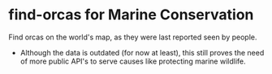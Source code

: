 # find-orcas for Marine Conservation
Find orcas on the world's map, as they were last reported seen by people.
- Although the data is outdated (for now at least), this still proves the need of more public API's to serve causes like protecting marine wildlife.
